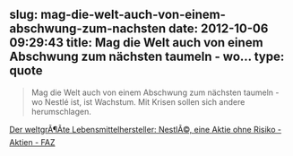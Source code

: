 slug: mag-die-welt-auch-von-einem-abschwung-zum-nachsten
date: 2012-10-06 09:29:43
title: Mag die Welt auch von einem Abschwung zum nächsten taumeln - wo...
type: quote
---

> Mag die Welt auch von einem Abschwung zum nächsten taumeln - wo Nestlé ist, ist Wachstum. Mit Krisen sollen sich andere herumschlagen.

[Der weltgrÃ¶Ãte Lebensmittelhersteller: NestlÃ©, eine Aktie ohne Risiko - Aktien - FAZ](http://www.faz.net/aktuell/finanzen/aktien/der-weltgroesste-lebensmittelhersteller-nestle-eine-aktie-ohne-risiko-11908629.html)
